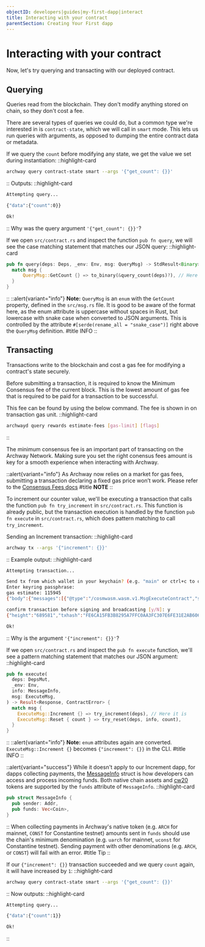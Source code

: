 ```yaml
---
objectID: developers|guides|my-first-dapp|interact
title: Interacting with your contract
parentSection: Creating Your First dapp
---
```


# Interacting with your contract

Now, let's try querying and transacting with our deployed contract.

## Querying

Queries read from the blockchain. They don't modify anything stored on chain, so they don't cost a fee.

There are several types of queries we could do, but a common type we're interested in is `contract-state`, which we will call in `smart` mode. This lets us run queries with arguments, as opposed to dumping the entire contract data or metadata.

If we query the `count` before modifying any state, we get the value we set during instantiation:
::highlight-card

```bash
archway query contract-state smart --args '{"get_count": {}}'
```

::
Outputs:
::highlight-card

```bash
Attempting query...

{"data":{"count":0}}

Ok!
```

::
Why was the query argument `'{"get_count": {}}'`?

If we open `src/contract.rs` and inspect the function `pub fn query`, we will see the case matching statement that matches our JSON query:
::highlight-card

```rust
pub fn query(deps: Deps, _env: Env, msg: QueryMsg) -> StdResult<Binary> {
  match msg {
      QueryMsg::GetCount {} => to_binary(&query_count(deps)?), // Here it is
  }
}
```

::
::alert{variant="info"}
**Note:** `QueryMsg` is an `enum` with the `GetCount` property, defined in the `src/msg.rs` file. It is good to be aware of the format here, as the enum attribute is uppercase without spaces in Rust, but lowercase with snake case when converted to JSON arguments. This is controlled by the attribute `#[serde(rename_all = "snake_case")]` right above the `QueryMsg` definition.
#title
INFO
::

## Transacting

Transactions write to the blockchain and cost a gas fee for modifying a contract's state securely.

Before submitting a transaction, it is required to know the Minimum Consensus fee of the current block. This is the lowest amount of gas fee that is required to be paid for a transaction to be successful.

This fee can be found by using the below command. The fee is shown in on transaction gas unit.
::highlight-card

```bash
archwayd query rewards estimate-fees [gas-limit] [flags]
```

::


The minimum consensus fee is an important part of transacting on the Archway Network. Making sure you set the right conensus fees amount is key for a smooth experience when interacting with Archway.

::alert{variant="info"}
As Archway now relies on a market for gas fees, submitting a transaction declaring a fixed gas price won’t work. Please refer to the [Consensus Fees docs](../../../1.overview/2.rewards/4.consensus-fee.md)
#title
**NOTE**
::

To increment our counter value, we'll be executing a transaction that calls the function `pub fn try_increment` in `src/contract.rs`. This function is already public, but the transaction execution is handled by the function `pub fn execute` in `src/contract.rs`, which does pattern matching to call `try_increment`.

Sending an Increment transaction:
::highlight-card

```bash
archway tx --args '{"increment": {}}'
```

::
Example output:
::highlight-card

```bash
Attempting transaction...

Send tx from which wallet in your keychain? (e.g. "main" or ctrl+c to quit): my-wallet
Enter keyring passphrase:
gas estimate: 115945
{"body":{"messages":[{"@type":"/cosmwasm.wasm.v1.MsgExecuteContract","sender":"archway1j6aldkw59usszphp2jc9jlczxjzc76jdzspf8a","contract":"archway1mkymgyhkdly5enpeq7tlyntnxvl539qnam2v3d","msg":"eyJpbmNyZW1lbnQiOnt9fQ==","funds":[]}],"memo":"","timeout_height":"0","extension_options":[],"non_critical_extension_options":[]},"auth_info":{"signer_infos":[],"fee":{"amount":[{"denom":"upebble","amount":"116"}],"gas_limit":"115945","payer":"","granter":""}},"signatures":[]}

confirm transaction before signing and broadcasting [y/N]: y
{"height":"689581","txhash":"FE6CA15FB3B8295A7FFC0AA3FC307E6FE31E2AB606EB58774C2668CC1CACF6E8","data":"0A090A0765786563757465","raw_log":"[{\"events\":[{\"type\":\"execute\",\"attributes\":[{\"key\":\"_contract_address\",\"value\":\"archway1mkymgyhkdly5enpeq7tlyntnxvl539qnam2v3d\"}]},{\"type\":\"message\",\"attributes\":[{\"key\":\"action\",\"value\":\"execute\"},{\"key\":\"module\",\"value\":\"wasm\"},{\"key\":\"sender\",\"value\":\"archway1j6aldkw59usszphp2jc9jlczxjzc76jdzspf8a\"}]},{\"type\":\"wasm\",\"attributes\":[{\"key\":\"_contract_address\",\"value\":\"archway1mkymgyhkdly5enpeq7tlyntnxvl539qnam2v3d\"},{\"key\":\"method\",\"value\":\"try_increment\"}]}]}]","logs":[{"events":[{"type":"execute","attributes":[{"key":"_contract_address","value":"archway1mkymgyhkdly5enpeq7tlyntnxvl539qnam2v3d"}]},{"type":"message","attributes":[{"key":"action","value":"execute"},{"key":"module","value":"wasm"},{"key":"sender","value":"archway1j6aldkw59usszphp2jc9jlczxjzc76jdzspf8a"}]},{"type":"wasm","attributes":[{"key":"_contract_address","value":"archway1mkymgyhkdly5enpeq7tlyntnxvl539qnam2v3d"},{"key":"method","value":"try_increment"}]}]}],"gas_wanted":"115945","gas_used":"98755"}

Ok!
```

::
Why is the argument `'{"increment": {}}'`?

If we open `src/contract.rs` and inspect the `pub fn execute` function, we'll see a pattern matching statement that matches our JSON argument:
::highlight-card

```rust
pub fn execute(
  deps: DepsMut,
  _env: Env,
  info: MessageInfo,
  msg: ExecuteMsg,
) -> Result<Response, ContractError> {
  match msg {
    ExecuteMsg::Increment {} => try_increment(deps), // Here it is
    ExecuteMsg::Reset { count } => try_reset(deps, info, count),
  }
}
```

::
::alert{variant="info"}
**Note:** `enum` attributes again are converted. `ExecuteMsg::Increment {}` becomes `{"increment": {}}` in the CLI.
#title
INFO
::

::alert{variant="success"}
While it doesn't apply to our Increment dapp, for dapps collecting payments, the [MessageInfo](https://docs.rs/cosmwasm-std/latest/cosmwasm_std/struct.MessageInfo.html) struct is how developers can access and process incoming funds. Both native chain assets and [cw20](https://docs.cosmwasm.com/cw-plus/0.9.0/cw20/spec/) tokens are supported by the `funds` attribute of `MessageInfo`.
::highlight-card

```rs
pub struct MessageInfo {
  pub sender: Addr,
  pub funds: Vec<Coin>,
}
```

::
When collecting payments in Archway's native token (e.g. `ARCH` for mainnet, `CONST` for Constantine testnet) amounts sent in `funds` should use the chain's minimum denomination (e.g. `uarch` for mainnet, `uconst` for Constantine testnet). Sending payment with other denominations (e.g. `ARCH`, or `CONST`) will fail with an error.
#title
Tip
::

If our `{"increment": {}}` transaction succeeded and we query `count` again, it will have increased by `1`:
::highlight-card

```bash
archway query contract-state smart --args '{"get_count": {}}'
```

::
Now outputs:
::highlight-card

```bash
Attempting query...

{"data":{"count":1}}

Ok!
```

::

